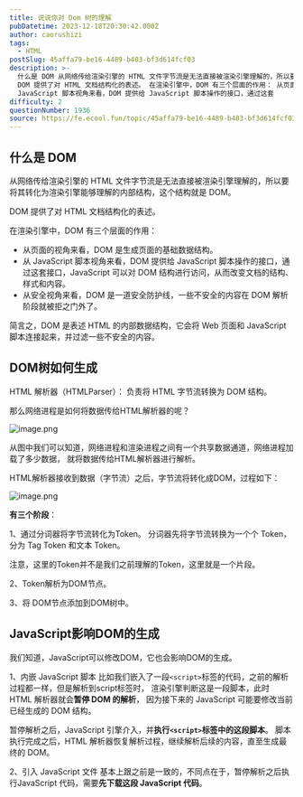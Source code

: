 ```yaml
---
title: 说说你对 Dom 树的理解
pubDatetime: 2023-12-18T20:30:42.000Z
author: caorushizi
tags:
  - HTML
postSlug: 45affa79-be16-4489-b403-bf3d614fcf03
description: >-
  什么是 DOM 从网络传给渲染引擎的 HTML 文件字节流是无法直接被渲染引擎理解的，所以要将其转化为渲染引擎能够理解的内部结构，这个结构就是 DOM。
  DOM 提供了对 HTML 文档结构化的表述。 在渲染引擎中，DOM 有三个层面的作用： 从页面的视角来看，DOM 是生成页面的基础数据结构。 从
  JavaScript 脚本视角来看，DOM 提供给 JavaScript 脚本操作的接口，通过这套
difficulty: 2
questionNumber: 1936
source: https://fe.ecool.fun/topic/45affa79-be16-4489-b403-bf3d614fcf03
---
```


## 什么是 DOM

从网络传给渲染引擎的 HTML 文件字节流是无法直接被渲染引擎理解的，所以要将其转化为渲染引擎能够理解的内部结构，这个结构就是 DOM。

DOM 提供了对 HTML 文档结构化的表述。

在渲染引擎中，DOM 有三个层面的作用：

- 从页面的视角来看，DOM 是生成页面的基础数据结构。
- 从 JavaScript 脚本视角来看，DOM 提供给 JavaScript 脚本操作的接口，通过这套接口，JavaScript 可以对 DOM 结构进行访问，从而改变文档的结构、样式和内容。
- 从安全视角来看，DOM 是一道安全防护线，一些不安全的内容在 DOM 解析阶段就被拒之门外了。

简言之，DOM 是表述 HTML 的内部数据结构，它会将 Web 页面和 JavaScript 脚本连接起来，并过滤一些不安全的内容。

## DOM树如何生成

HTML 解析器（HTMLParser）： 负责将 HTML 字节流转换为 DOM 结构。

那么网络进程是如何将数据传给HTML解析器的呢？

![image.png](https://static.ecool.fun//article/415bb61f-4f46-42b2-a4bd-368330a35008.jpeg)

从图中我们可以知道，网络进程和渲染进程之间有一个共享数据通道，网络进程加载了多少数据， 就将数据传给HTML解析器进行解析。

HTML解析器接收到数据（字节流）之后，字节流将转化成DOM，过程如下：

![image.png](https://static.ecool.fun//article/6d45bc73-38cb-4dc2-aa61-3d235a6ffca1.jpeg)

**有三个阶段**：

1、通过分词器将字节流转化为Token。 分词器先将字节流转换为一个个 Token，分为 Tag Token 和文本 Token。

注意，这里的Token并不是我们之前理解的Token，这里就是一个片段。

2、Token解析为DOM节点。

3、将 DOM节点添加到DOM树中。

## JavaScript影响DOM的生成

我们知道，JavaScript可以修改DOM，它也会影响DOM的生成。

1、内嵌 JavaScript 脚本 比如我们嵌入了一段`<script>`标签的代码，之前的解析过程都一样，但是解析到script标签时， 渲染引擎判断这是一段脚本，此时 HTML 解析器就会**暂停 DOM 的解析**， 因为接下来的 JavaScript 可能要修改当前已经生成的 DOM 结构。

暂停解析之后，JavaScript 引擎介入，并**执行`<script>`标签中的这段脚本**。 脚本执行完成之后，HTML 解析器恢复解析过程，继续解析后续的内容，直至生成最终的 DOM。

2、引入 JavaScript 文件 基本上跟之前是一致的，不同点在于，暂停解析之后执行JavaScript 代码，需要**先下载这段 JavaScript 代码**。
